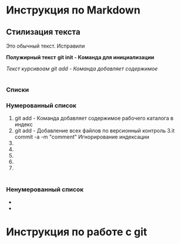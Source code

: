 # Инструкция по Markdown

## Стилизация текста
Это обычный текст. Исправили 

**Полужирный текст**
**git init - Команда для инициализации**

*Текст курсивоам*
*git add - Команда добавляет содержимое*
#
### Списки  
### Нумерованный список
1. git add - Команда добавляет содержимое рабочего каталога в индекс
2. git add - Добавление всех файлов по версионный контроль
3.it commit -a -m "comment" Игнорирование индексации
4.
5.
6.
7.
8.
#
### Ненумерованный список 
* 
* 
# Инструкция по работе с git
